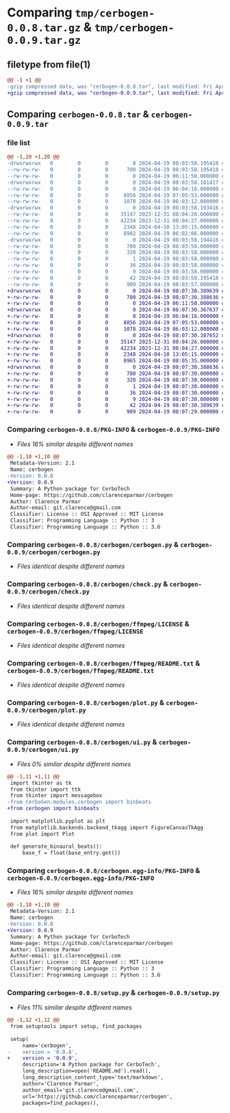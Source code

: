 # Comparing `tmp/cerbogen-0.0.8.tar.gz` & `tmp/cerbogen-0.0.9.tar.gz`

## filetype from file(1)

```diff
@@ -1 +1 @@
-gzip compressed data, was "cerbogen-0.0.8.tar", last modified: Fri Apr 19 08:03:58 2024, max compression
+gzip compressed data, was "cerbogen-0.0.9.tar", last modified: Fri Apr 19 08:07:30 2024, max compression
```

## Comparing `cerbogen-0.0.8.tar` & `cerbogen-0.0.9.tar`

### file list

```diff
@@ -1,20 +1,20 @@
-drwxrwxrwx   0        0        0        0 2024-04-19 08:03:58.195418 cerbogen-0.0.8/
--rw-rw-rw-   0        0        0      700 2024-04-19 08:03:58.195418 cerbogen-0.0.8/PKG-INFO
--rw-rw-rw-   0        0        0        0 2024-04-19 06:11:50.000000 cerbogen-0.0.8/README.md
-drwxrwxrwx   0        0        0        0 2024-04-19 08:03:58.181417 cerbogen-0.0.8/cerbogen/
--rw-rw-rw-   0        0        0        0 2024-04-19 06:04:16.000000 cerbogen-0.0.8/cerbogen/__init__.py
--rw-rw-rw-   0        0        0     8856 2024-04-19 07:05:53.000000 cerbogen-0.0.8/cerbogen/cerbogen.py
--rw-rw-rw-   0        0        0     1078 2024-04-19 06:03:12.000000 cerbogen-0.0.8/cerbogen/check.py
-drwxrwxrwx   0        0        0        0 2024-04-19 08:03:58.193416 cerbogen-0.0.8/cerbogen/ffmpeg/
--rw-rw-rw-   0        0        0    35147 2023-12-31 08:04:26.000000 cerbogen-0.0.8/cerbogen/ffmpeg/LICENSE
--rw-rw-rw-   0        0        0    42234 2023-12-31 08:04:27.000000 cerbogen-0.0.8/cerbogen/ffmpeg/README.txt
--rw-rw-rw-   0        0        0     2348 2024-04-10 13:05:15.000000 cerbogen-0.0.8/cerbogen/plot.py
--rw-rw-rw-   0        0        0     8982 2024-04-19 06:02:06.000000 cerbogen-0.0.8/cerbogen/ui.py
-drwxrwxrwx   0        0        0        0 2024-04-19 08:03:58.194416 cerbogen-0.0.8/cerbogen.egg-info/
--rw-rw-rw-   0        0        0      700 2024-04-19 08:03:58.000000 cerbogen-0.0.8/cerbogen.egg-info/PKG-INFO
--rw-rw-rw-   0        0        0      320 2024-04-19 08:03:58.000000 cerbogen-0.0.8/cerbogen.egg-info/SOURCES.txt
--rw-rw-rw-   0        0        0        1 2024-04-19 08:03:58.000000 cerbogen-0.0.8/cerbogen.egg-info/dependency_links.txt
--rw-rw-rw-   0        0        0       36 2024-04-19 08:03:58.000000 cerbogen-0.0.8/cerbogen.egg-info/requires.txt
--rw-rw-rw-   0        0        0        9 2024-04-19 08:03:58.000000 cerbogen-0.0.8/cerbogen.egg-info/top_level.txt
--rw-rw-rw-   0        0        0       42 2024-04-19 08:03:58.195418 cerbogen-0.0.8/setup.cfg
--rw-rw-rw-   0        0        0      909 2024-04-19 08:03:57.000000 cerbogen-0.0.8/setup.py
+drwxrwxrwx   0        0        0        0 2024-04-19 08:07:30.389639 cerbogen-0.0.9/
+-rw-rw-rw-   0        0        0      700 2024-04-19 08:07:30.388636 cerbogen-0.0.9/PKG-INFO
+-rw-rw-rw-   0        0        0        0 2024-04-19 06:11:50.000000 cerbogen-0.0.9/README.md
+drwxrwxrwx   0        0        0        0 2024-04-19 08:07:30.367637 cerbogen-0.0.9/cerbogen/
+-rw-rw-rw-   0        0        0        0 2024-04-19 06:04:16.000000 cerbogen-0.0.9/cerbogen/__init__.py
+-rw-rw-rw-   0        0        0     8856 2024-04-19 07:05:53.000000 cerbogen-0.0.9/cerbogen/cerbogen.py
+-rw-rw-rw-   0        0        0     1078 2024-04-19 06:03:12.000000 cerbogen-0.0.9/cerbogen/check.py
+drwxrwxrwx   0        0        0        0 2024-04-19 08:07:30.387652 cerbogen-0.0.9/cerbogen/ffmpeg/
+-rw-rw-rw-   0        0        0    35147 2023-12-31 08:04:26.000000 cerbogen-0.0.9/cerbogen/ffmpeg/LICENSE
+-rw-rw-rw-   0        0        0    42234 2023-12-31 08:04:27.000000 cerbogen-0.0.9/cerbogen/ffmpeg/README.txt
+-rw-rw-rw-   0        0        0     2348 2024-04-10 13:05:15.000000 cerbogen-0.0.9/cerbogen/plot.py
+-rw-rw-rw-   0        0        0     8965 2024-04-19 08:05:35.000000 cerbogen-0.0.9/cerbogen/ui.py
+drwxrwxrwx   0        0        0        0 2024-04-19 08:07:30.388636 cerbogen-0.0.9/cerbogen.egg-info/
+-rw-rw-rw-   0        0        0      700 2024-04-19 08:07:30.000000 cerbogen-0.0.9/cerbogen.egg-info/PKG-INFO
+-rw-rw-rw-   0        0        0      320 2024-04-19 08:07:30.000000 cerbogen-0.0.9/cerbogen.egg-info/SOURCES.txt
+-rw-rw-rw-   0        0        0        1 2024-04-19 08:07:30.000000 cerbogen-0.0.9/cerbogen.egg-info/dependency_links.txt
+-rw-rw-rw-   0        0        0       36 2024-04-19 08:07:30.000000 cerbogen-0.0.9/cerbogen.egg-info/requires.txt
+-rw-rw-rw-   0        0        0        9 2024-04-19 08:07:30.000000 cerbogen-0.0.9/cerbogen.egg-info/top_level.txt
+-rw-rw-rw-   0        0        0       42 2024-04-19 08:07:30.389639 cerbogen-0.0.9/setup.cfg
+-rw-rw-rw-   0        0        0      909 2024-04-19 08:07:29.000000 cerbogen-0.0.9/setup.py
```

### Comparing `cerbogen-0.0.8/PKG-INFO` & `cerbogen-0.0.9/PKG-INFO`

 * *Files 16% similar despite different names*

```diff
@@ -1,10 +1,10 @@
 Metadata-Version: 2.1
 Name: cerbogen
-Version: 0.0.8
+Version: 0.0.9
 Summary: A Python package for CerboTech
 Home-page: https://github.com/clarenceparmar/cerbogen
 Author: Clarence Parmar
 Author-email: git.clarence@gmail.com
 Classifier: License :: OSI Approved :: MIT License
 Classifier: Programming Language :: Python :: 3
 Classifier: Programming Language :: Python :: 3.6
```

### Comparing `cerbogen-0.0.8/cerbogen/cerbogen.py` & `cerbogen-0.0.9/cerbogen/cerbogen.py`

 * *Files identical despite different names*

### Comparing `cerbogen-0.0.8/cerbogen/check.py` & `cerbogen-0.0.9/cerbogen/check.py`

 * *Files identical despite different names*

### Comparing `cerbogen-0.0.8/cerbogen/ffmpeg/LICENSE` & `cerbogen-0.0.9/cerbogen/ffmpeg/LICENSE`

 * *Files identical despite different names*

### Comparing `cerbogen-0.0.8/cerbogen/ffmpeg/README.txt` & `cerbogen-0.0.9/cerbogen/ffmpeg/README.txt`

 * *Files identical despite different names*

### Comparing `cerbogen-0.0.8/cerbogen/plot.py` & `cerbogen-0.0.9/cerbogen/plot.py`

 * *Files identical despite different names*

### Comparing `cerbogen-0.0.8/cerbogen/ui.py` & `cerbogen-0.0.9/cerbogen/ui.py`

 * *Files 0% similar despite different names*

```diff
@@ -1,11 +1,11 @@
 import tkinter as tk
 from tkinter import ttk
 from tkinter import messagebox
-from CerboGen.modules.cerbogen import binbeats
+from cerbogen import binbeats
 
 import matplotlib.pyplot as plt
 from matplotlib.backends.backend_tkagg import FigureCanvasTkAgg
 from plot import Plot
 
 def generate_binaural_beats():
     base_f = float(base_entry.get())
```

### Comparing `cerbogen-0.0.8/cerbogen.egg-info/PKG-INFO` & `cerbogen-0.0.9/cerbogen.egg-info/PKG-INFO`

 * *Files 16% similar despite different names*

```diff
@@ -1,10 +1,10 @@
 Metadata-Version: 2.1
 Name: cerbogen
-Version: 0.0.8
+Version: 0.0.9
 Summary: A Python package for CerboTech
 Home-page: https://github.com/clarenceparmar/cerbogen
 Author: Clarence Parmar
 Author-email: git.clarence@gmail.com
 Classifier: License :: OSI Approved :: MIT License
 Classifier: Programming Language :: Python :: 3
 Classifier: Programming Language :: Python :: 3.6
```

### Comparing `cerbogen-0.0.8/setup.py` & `cerbogen-0.0.9/setup.py`

 * *Files 11% similar despite different names*

```diff
@@ -1,12 +1,12 @@
 from setuptools import setup, find_packages
 
 setup(
     name='cerbogen',
-    version = '0.0.8',
+    version = '0.0.9',
     description='A Python package for CerboTech',
     long_description=open('README.md').read(),
     long_description_content_type='text/markdown',
     author='Clarence Parmar',
     author_email='git.clarence@gmail.com',
     url='https://github.com/clarenceparmar/cerbogen',
     packages=find_packages(),
```

